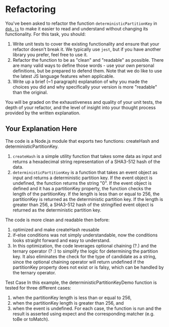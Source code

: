 # Refactoring

You've been asked to refactor the function `deterministicPartitionKey` in [`dpk.js`](dpk.js) to make it easier to read and understand without changing its functionality. For this task, you should:

1. Write unit tests to cover the existing functionality and ensure that your refactor doesn't break it. We typically use `jest`, but if you have another library you prefer, feel free to use it.
2. Refactor the function to be as "clean" and "readable" as possible. There are many valid ways to define those words - use your own personal definitions, but be prepared to defend them. Note that we do like to use the latest JS language features when applicable.
3. Write up a brief (~1 paragraph) explanation of why you made the choices you did and why specifically your version is more "readable" than the original.

You will be graded on the exhaustiveness and quality of your unit tests, the depth of your refactor, and the level of insight into your thought process provided by the written explanation.

## Your Explanation Here

The code is a Node.js module that exports two functions: createHash and deterministicPartitionKey.

1. `createHash` is a simple utility function that takes some data as input and returns a hexadecimal string representation of a SHA3-512 hash of the data.
2. `deterministicPartitionKey` is a function that takes an event object as input and returns a deterministic partition key. If the event object is undefined, the function returns the string "0". If the event object is defined and it has a partitionKey property, the function checks the length of the partitionKey. If the length is less than or equal to 256, the partitionKey is returned as the deterministic partition key. If the length is greater than 256, a SHA3-512 hash of the stringified event object is returned as the deterministic partition key.

The code is more clean and readable then before:

1. optimized and make createHash reusable
2. if-else conditions was not simply understandable, now the conditions looks straight forward and easy to understand.
3. In this optimization, the code leverages optional chaining (?.) and the ternary operator (? :) to simplify the logic for determining the partition key.
   It also eliminates the check for the type of candidate as a string, since the optional chaining operator will return undefined if the partitionKey property does not exist or is falsy, which can be handled by the ternary operator.

Test Case
In this example, the deterministicPartitionKeyDemo function is tested for three different cases:

1. when the partitionKey length is less than or equal to 256,
2. when the partitionKey length is greater than 256, and
3. when the event is undefined.
   For each case, the function is run and the result is asserted using expect and the corresponding matcher (e.g. toBe or toMatch).
